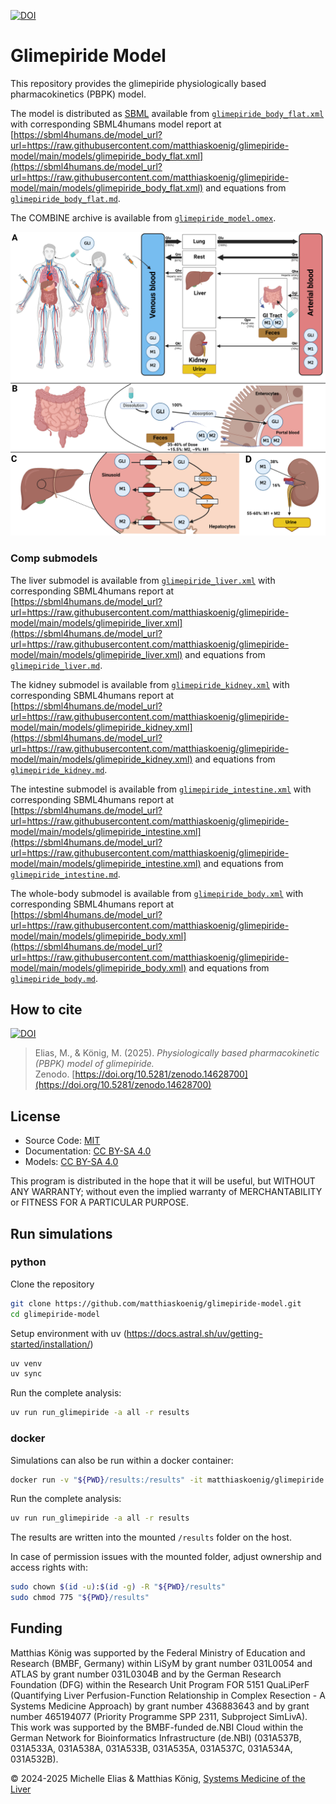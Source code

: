 [![DOI](https://zenodo.org/badge/DOI/10.5281/zenodo.14628700.svg)](https://doi.org/10.5281/zenodo.14628700)

# Glimepiride Model
This repository provides the glimepiride physiologically based pharmacokinetics (PBPK) model.

The model is distributed as [SBML](http://sbml.org) available from [`glimepiride_body_flat.xml`](./models/glimepiride_body_flat.xml) with 
corresponding SBML4humans model report at [https://sbml4humans.de/model_url?url=https://raw.githubusercontent.com/matthiaskoenig/glimepiride-model/main/models/glimepiride_body_flat.xml](https://sbml4humans.de/model_url?url=https://raw.githubusercontent.com/matthiaskoenig/glimepiride-model/main/models/glimepiride_body_flat.xml) and equations from [`glimepiride_body_flat.md`](./models/glimepiride_body_flat.md).

The COMBINE archive is available from [`glimepiride_model.omex`](./glimepiride_model.omex).

![model overview](./figures/glimepiride_model.png)

### Comp submodels
The liver submodel is available from [`glimepiride_liver.xml`](./models/glimepiride_liver.xml) with corresponding SBML4humans report at
[https://sbml4humans.de/model_url?url=https://raw.githubusercontent.com/matthiaskoenig/glimepiride-model/main/models/glimepiride_liver.xml](https://sbml4humans.de/model_url?url=https://raw.githubusercontent.com/matthiaskoenig/glimepiride-model/main/models/glimepiride_liver.xml) and equations from [`glimepiride_liver.md`](./models/glimepiride_liver.md).

The kidney submodel is available from [`glimepiride_kidney.xml`](./models/glimepiride_kidney.xml) with corresponding SBML4humans report at
[https://sbml4humans.de/model_url?url=https://raw.githubusercontent.com/matthiaskoenig/glimepiride-model/main/models/glimepiride_kidney.xml](https://sbml4humans.de/model_url?url=https://raw.githubusercontent.com/matthiaskoenig/glimepiride-model/main/models/glimepiride_kidney.xml) and equations from [`glimepiride_kidney.md`](./models/glimepiride_kidney.md).

The intestine submodel is available from [`glimepiride_intestine.xml`](./models/glimepiride_intestine.xml) with corresponding SBML4humans report at
[https://sbml4humans.de/model_url?url=https://raw.githubusercontent.com/matthiaskoenig/glimepiride-model/main/models/glimepiride_intestine.xml](https://sbml4humans.de/model_url?url=https://raw.githubusercontent.com/matthiaskoenig/glimepiride-model/main/models/glimepiride_intestine.xml) and equations from [`glimepiride_intestine.md`](./models/glimepiride_intestine.md).

The whole-body submodel is available from [`glimepiride_body.xml`](./models/glimepiride_body.xml) with corresponding SBML4humans report at
[https://sbml4humans.de/model_url?url=https://raw.githubusercontent.com/matthiaskoenig/glimepiride-model/main/models/glimepiride_body.xml](https://sbml4humans.de/model_url?url=https://raw.githubusercontent.com/matthiaskoenig/glimepiride-model/main/models/glimepiride_body.xml) and equations from [`glimepiride_body.md`](./models/glimepiride_body.md).

## How to cite
[![DOI](https://zenodo.org/badge/DOI/10.5281/zenodo.14628700.svg)](https://doi.org/10.5281/zenodo.14628700)

> Elias, M., & König, M. (2025).
> *Physiologically based pharmacokinetic (PBPK) model of glimepiride.*   
> Zenodo. [https://doi.org/10.5281/zenodo.14628700](https://doi.org/10.5281/zenodo.14628700)

## License

* Source Code: [MIT](https://opensource.org/license/MIT)
* Documentation: [CC BY-SA 4.0](https://creativecommons.org/licenses/by-sa/4.0/)
* Models: [CC BY-SA 4.0](https://creativecommons.org/licenses/by-sa/4.0/)

This program is distributed in the hope that it will be useful, but WITHOUT ANY
WARRANTY; without even the implied warranty of MERCHANTABILITY or FITNESS FOR A
PARTICULAR PURPOSE.

## Run simulations
### python
Clone the repository 
```bash
git clone https://github.com/matthiaskoenig/glimepiride-model.git
cd glimepiride-model
```
Setup environment with uv (https://docs.astral.sh/uv/getting-started/installation/)
```bash
uv venv
uv sync
```

Run the complete analysis:
```bash
uv run run_glimepiride -a all -r results
```

### docker
Simulations can also be run within a docker container:

```bash
docker run -v "${PWD}/results:/results" -it matthiaskoenig/glimepiride:latest /bin/bash
```

Run the complete analysis:
```bash
uv run run_glimepiride -a all -r results
```
The results are written into the mounted `/results` folder on the host.

In case of permission issues with the mounted folder, adjust ownership and access rights with:
```bash
sudo chown $(id -u):$(id -g) -R "${PWD}/results"
sudo chmod 775 "${PWD}/results"
```

## Funding
Matthias König was supported by the Federal Ministry of Education and Research (BMBF, Germany) within LiSyM by grant number 031L0054 and ATLAS by grant number 031L0304B and by the German Research Foundation (DFG) within the Research Unit Program FOR 5151 QuaLiPerF (Quantifying Liver Perfusion-Function Relationship in Complex Resection - A Systems Medicine Approach) by grant number 436883643 and by grant number 465194077 (Priority Programme SPP 2311, Subproject SimLivA). This work was supported by the BMBF-funded de.NBI Cloud within the German Network for Bioinformatics Infrastructure (de.NBI) (031A537B, 031A533A, 031A538A, 031A533B, 031A535A, 031A537C, 031A534A, 031A532B). 

© 2024-2025 Michelle Elias & Matthias König, [Systems Medicine of the Liver](https://livermetabolism.com)
